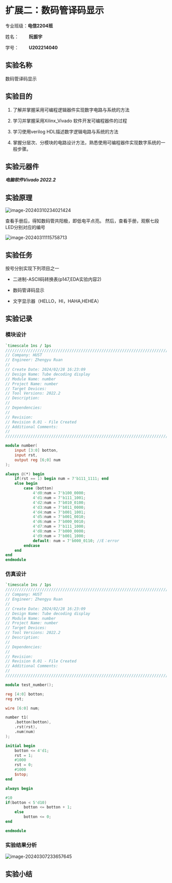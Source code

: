 # 扩展二：数码管译码显示

专业班级：**电信2204班**

姓名：        **阮振宇**

学号：        **U202214040**

## 实验名称

数码管译码显示

## 实验目的

1. 了解并掌握采用可编程逻辑器件实现数字电路与系统的方法

2. 学习并掌握采用Xilinx_Vivado 软件开发可编程器件的过程

3. 学习使用verilog HDL描述数字逻辑电路与系统的方法

4. 掌握分层次、分模块的电路设计方法，熟悉使用可编程器件实现数字系统的一般步骤。

## 实验元器件

**_电脑软件Vivado 2022.2_**

## 实验原理

![image-20240310234021424](https://cdn.jsdelivr.net/gh/SHR-sky/Picture@main/Pic/image-20240310234021424.png)

查看手册后，得知数码管共阳极，即低电平点亮。
然后，查看手册，观察七段LED分别对应的编号

![image-20240311115758713](https://cdn.jsdelivr.net/gh/SHR-sky/Picture@main/Pic/image-20240311115758713.png)



## 实验任务

按号分别实现下列项目之一

- 二进制-ASCII码转换表(p147,EDA实验内容2)

- 数码管译码显示

- 文字显示器（HELLO，HI，HAHA,HEHEA）

## 实验记录

### 模块设计

```verilog
`timescale 1ns / 1ps
//////////////////////////////////////////////////////////////////////////////////
// Company: HUST
// Engineer: Zhengyu Ruan 
// 
// Create Date: 2024/02/28 16:23:09
// Design Name: Tube decoding display
// Module Name: number
// Project Name: number
// Target Devices: 
// Tool Versions: 2022.2
// Description: 
// 
// Dependencies: 
// 
// Revision:
// Revision 0.01 - File Created
// Additional Comments:
// 
//////////////////////////////////////////////////////////////////////////////////

module number(
    input [3:0] botton,
    input rst,
    output reg [6;0] num
);

always @(*) begin
    if(rst == 1) begin num = 7'b111_1111; end  
    else begin 
        case (botton)
            4'd0:num = 7'b100_0000;
            4'd1:num = 7'b111_1001;
            4'd2:num = 7'b010_0100;
            4'd3:num = 7'b011_0000;
            4'd4:num = 7'b001_1001;
            4'd5:num = 7'b001_0010;
            4'd6:num = 7'b000_0010;
            4'd7:num = 7'b111_1000;
            4'd8:num = 7'b000_0000;
            4'd9:num = 7'b001_1000;
            default: num = 7'b000_0110; //E：error
        endcase
    end
end
endmodule


```

### 仿真设计


```verilog
`timescale 1ns / 1ps
//////////////////////////////////////////////////////////////////////////////////
// Company: HUST
// Engineer: Zhengyu Ruan 
// 
// Create Date: 2024/02/28 16:23:09
// Design Name: Tube decoding display
// Module Name: number
// Project Name: number
// Target Devices: 
// Tool Versions: 2022.2
// Description: 
// 
// Dependencies: 
// 
// Revision:
// Revision 0.01 - File Created
// Additional Comments:
// 
//////////////////////////////////////////////////////////////////////////////////

module test_number();

reg [4:0] botton;
reg rst;

wire [6:0] num;

number t1(
    .botton(botton),
    .rst(rst),
    .num(num)
);

initial begin
    botton <= 4'd1;
    rst = 1;
    #1000
    rst = 0;
    #1000
    $stop;
end

always begin

#10    
if(botton < 5'd10)
        botton <= botton + 1;
    else
        botton <= 0;
end

endmodule

```



### 实验结果分析

![image-20240307233657645](https://cdn.jsdelivr.net/gh/SHR-sky/Picture@main/Pic/image-20240307233657645.png)

## 实验小结

